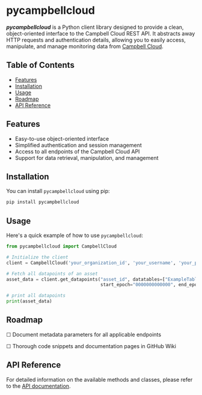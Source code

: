 # pycampbellcloud

**_pycampbellcloud_** is a Python client library designed to provide a clean, object-oriented interface to the Campbell Cloud REST API. It abstracts away HTTP requests and authentication details, allowing you to easily access, manipulate, and manage monitoring data from [Campbell Cloud](https://campbell-cloud.com/).

## Table of Contents

- [Features](#features)
- [Installation](#installation)
- [Usage](#usage)
- [Roadmap](#roadmap)
- [API Reference](#api-reference)

## Features

- Easy-to-use object-oriented interface
- Simplified authentication and session management
- Access to all endpoints of the Campbell Cloud API
- Support for data retrieval, manipulation, and management

## Installation

You can install `pycampbellcloud` using pip:

```bash
pip install pycampbellcloud
```

## Usage

Here's a quick example of how to use `pycampbellcloud`:
```python
from pycampbellcloud import CampbellCloud

# Initialize the client
client = CampbellCloud('your_organization_id', 'your_username', 'your_password')

# Fetch all datapoints of an asset
asset_data = client.get_datapoints("asset_id", datatables=["ExampleTable"], fieldnames=["ExampleFieldName"],
                                   start_epoch="0000000000000", end_epoch="9999999999999")

# print all datapoints
print(asset_data)
```

## Roadmap

☐ Document metadata parameters for all applicable endpoints

☐ Thorough code snippets and documentation pages in GitHub Wiki

## API Reference

For detailed information on the available methods and classes, please refer to the [API documentation](https://us-west-2.campbell-cloud.com/api/v1/docs/).
